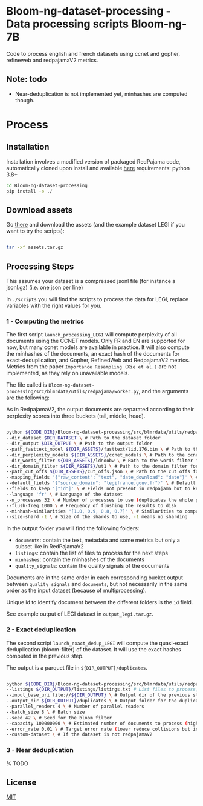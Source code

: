# Bloom-ng-dataset-processing - Data processing scripts Bloom-ng-7B

Code to process english and french datasets using ccnet and gopher, refineweb and redpajamaV2 metrics.


## Note: todo

- Near-deduplication is not implemented yet, minhashes are computed though.

# Process

## Installation

Installation involves a modified version of packaged RedPajama code, automatically cloned upon install and available [here](https://github.com/EvanDufraisse/RedPajamaV2-Utils.git)
requirements: python 3.8+

```bash
cd Bloom-ng-dataset-processing
pip install -e ./
```

## Download assets

Go [there](https://drive.google.com/drive/folders/1_l00r9rgT-FXfVnYq3JzHOvrGoM1LvVW?usp=sharing) and download the assets (and the example dataset LEGI if you want to try the scripts):

```bash

tar -xf assets.tar.gz

```

## Processing Steps

This assumes your dataset is a compressed jsonl file (for instance a jsonl.gz) (i.e. one json per line)

In `./scripts` you will find the scripts to process the data for LEGI, replace variables with the right values for you.

### 1 - Computing the metrics
The first script `launch_processing_LEGI` will compute perplexity of all documents using the CCNET models. Only FR and EN are supported for now, but many ccnet models are available in practice. It will also compute the minhashes of the documents, an exact hash of the documents for exact-deduplication, and Gopher, RefinedWeb and RedpajamaV2 metrics. Metrics from the paper `Importance Resampling (Xie et al.)` are not implemented, as they rely on unavailable models.

The file called is `Bloom-ng-dataset-processing/src/blmrdata/utils/redpajama/worker.py`, and the arguments are the following:

As in RedpajamaV2, the output documents are separated according to their perplexity scores into three buckets (tail, middle, head).

```bash

python ${CODE_DIR}/Bloom-ng-dataset-processing/src/blmrdata/utils/redpajama/worker.py \
--dir_dataset $DIR_DATASET \ # Path to the dataset folder
--dir_output $DIR_OUTPUT \ # Path to the output folder
--path_fasttext_model ${DIR_ASSETS}/fasttext/lid.176.bin \ # Path to the fasttext model
--dir_perplexity_models ${DIR_ASSETS}/ccnet_models \ # Path to the ccnet models for perplexity
--dir_words_filter ${DIR_ASSETS}/ldnoobw \ # Path to the words filter for bad language detection
--dir_domain_filter ${DIR_ASSETS}/ut1 \ # Path to the domain filter for bad domain detection
--path_cut_offs ${DIR_ASSETS}/cut_offs.json \ # Path to the cut offs found by the ccnet approach on RedPajamaV2
--mapping_fields '{"raw_content": "text", "date_download": "date"}' \ # Mapping between the fields of the source dataset and the fields used in redpajama (see script for more details)
--default_fields '{"source_domain": "legifrance.gouv.fr"}' \ # Default fields to add to the dataset if not present in the source dataset
--fields_to_keep '["id"]' \ # Fields not present in redpajama but to keep in the dataset
--language 'fr' \ # Language of the dataset
--n_processes 32 \ # Number of processes to use (duplicates the whole pipeline n_processes times)
--flush-freq 1000 \ # Frequency of flushing the results to disk
--minhash-similarities "[1.0, 0.9, 0.8, 0.7]" \ # Similarities to compute for minhashes
--size-shard -1 \ # Size of the shards to use, -1 means no sharding

```

In the output folder you will find the following folders:

- `documents`: contain the text, metadata and some metrics but only a subset like in RedPajamaV2
- `listings`: contain the list of files to process for the next steps
- `minhashes`: contain the minhashes of the documents
- `quality_signals`: contain the quality signals of the documents

Documents are in the same order in each corresponding bucket output between `quality_signals` and `documents`, but not necessarily in the same order as the input dataset (because of multiprocessing).

Unique id to identify document between the different folders is the `id` field.

See example output of LEGI dataset in `output_legi.tar.gz`.

### 2 - Exact deduplication

The second script `launch_exact_dedup_LEGI` will compute the quasi-exact deduplication (bloom-filter) of the dataset. It will use the exact hashes computed in the previous step.

The output is a parquet file in `${DIR_OUTPUT}/duplicates`.

```bash

python ${CODE_DIR}/Bloom-ng-dataset-processing/src/blmrdata/utils/redpajama/exact_deduplication.py \
--listings ${DIR_OUTPUT}/listings/listings.txt # List files to process, built in previous step\
--input_base_uri file://${DIR_OUTPUT} \ # Output dir of the previous step
--output_dir ${DIR_OUTPUT}/duplicates \ # Output folder for the duplicates .parquet
--parallel_readers 4 \ # Number of parallel readers
--batch_size 8 \ # Batch size
--seed 42 \ # Seed for the bloom filter
--capacity 100000000 \ # Estimated number of documents to process (higher reduce collisions but increase memory usage)
--error_rate 0.01 \ # Target error rate (lower reduce collisions but increase memory usage)
--custom-dataset \ # If the dataset is not redpajamaV2
```

### 3 - Near deduplication

% TODO

## License

[MIT](https://choosealicense.com/licenses/mit/)

